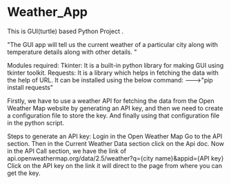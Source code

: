 # Weather_App
This is GUI(turtle)  based Python Project .

"The GUI app will tell us the current weather of a particular city along with temperature details along with other details. "

Modules required:
Tkinter: It is a built-in python library for making GUI using tkinter toolkit.
Requests: It is a library which helps in fetching the data with the help of URL. It can be installed using the below command:
    --->"pip install requests"
    
Firstly, we have to use a weather API for fetching the data from the Open Weather Map website by generating an API key, and then we need to create a configuration file to store the key. And finally using that configuration file in the python script.

Steps to generate an API key:
Login in the Open Weather Map
Go to the API section. Then in the Current Weather Data section click on the Api doc.
Now in the API Call section, we have the link of api.openweathermap.org/data/2.5/weather?q={city name}&appid={API key}
Click on the API key on the link it will direct to the page from where you can get the key.

